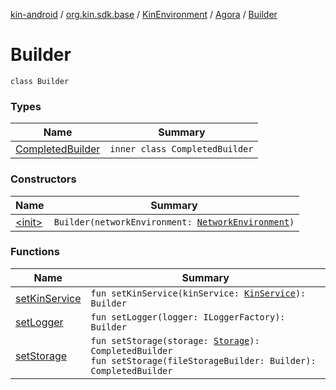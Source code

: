 [kin-android](../../../../index.md) / [org.kin.sdk.base](../../../index.md) / [KinEnvironment](../../index.md) / [Agora](../index.md) / [Builder](./index.md)

# Builder

`class Builder`

### Types

| Name | Summary |
|---|---|
| [CompletedBuilder](-completed-builder/index.md) | `inner class CompletedBuilder` |

### Constructors

| Name | Summary |
|---|---|
| [&lt;init&gt;](-init-.md) | `Builder(networkEnvironment: `[`NetworkEnvironment`](../../../../org.kin.sdk.base.stellar.models/-network-environment/index.md)`)` |

### Functions

| Name | Summary |
|---|---|
| [setKinService](set-kin-service.md) | `fun setKinService(kinService: `[`KinService`](../../../../org.kin.sdk.base.network.services/-kin-service/index.md)`): Builder` |
| [setLogger](set-logger.md) | `fun setLogger(logger: ILoggerFactory): Builder` |
| [setStorage](set-storage.md) | `fun setStorage(storage: `[`Storage`](../../../../org.kin.sdk.base.storage/-storage/index.md)`): CompletedBuilder`<br>`fun setStorage(fileStorageBuilder: Builder): CompletedBuilder` |
